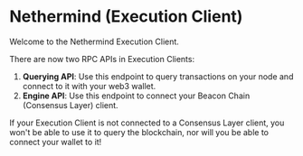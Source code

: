 # Nethermind (Execution Client)

Welcome to the Nethermind Execution Client.

There are now two RPC APIs in Execution Clients:

1. **Querying API**: Use this endpoint to query transactions on your node and connect to it with your web3 wallet.
2. **Engine API**: Use this endpoint to connect your Beacon Chain (Consensus Layer) client.

If your Execution Client is not connected to a Consensus Layer client, you won't be able to use it to query the blockchain, nor will you be able to connect your wallet to it!
